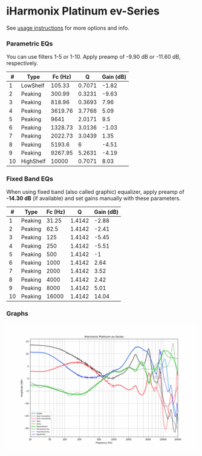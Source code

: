 # iHarmonix Platinum ev-Series
See [usage instructions](https://github.com/jaakkopasanen/AutoEq#usage) for more options and info.

### Parametric EQs
You can use filters 1-5 or 1-10. Apply preamp of -9.90 dB or -11.60 dB, respectively.

|   # | Type      |   Fc (Hz) |      Q |   Gain (dB) |
|-----|-----------|-----------|--------|-------------|
|   1 | LowShelf  |    105.33 | 0.7071 |       -1.82 |
|   2 | Peaking   |    300.99 | 0.3231 |       -9.63 |
|   3 | Peaking   |    818.96 | 0.3693 |        7.96 |
|   4 | Peaking   |   3619.76 | 3.7766 |        5.09 |
|   5 | Peaking   |   9641    | 2.0171 |        9.5  |
|   6 | Peaking   |   1328.73 | 3.0136 |       -1.03 |
|   7 | Peaking   |   2022.73 | 3.0439 |        1.35 |
|   8 | Peaking   |   5193.6  | 6      |       -4.51 |
|   9 | Peaking   |   9267.95 | 5.2631 |       -4.19 |
|  10 | HighShelf |  10000    | 0.7071 |        8.03 |

### Fixed Band EQs
When using fixed band (also called graphic) equalizer, apply preamp of **-14.30 dB** (if available) and set gains manually with these parameters.

|   # | Type    |   Fc (Hz) |      Q |   Gain (dB) |
|-----|---------|-----------|--------|-------------|
|   1 | Peaking |     31.25 | 1.4142 |       -2.88 |
|   2 | Peaking |     62.5  | 1.4142 |       -2.41 |
|   3 | Peaking |    125    | 1.4142 |       -5.45 |
|   4 | Peaking |    250    | 1.4142 |       -5.51 |
|   5 | Peaking |    500    | 1.4142 |       -1    |
|   6 | Peaking |   1000    | 1.4142 |        2.64 |
|   7 | Peaking |   2000    | 1.4142 |        3.52 |
|   8 | Peaking |   4000    | 1.4142 |        2.42 |
|   9 | Peaking |   8000    | 1.4142 |        5.01 |
|  10 | Peaking |  16000    | 1.4142 |       14.04 |

### Graphs
![](./iHarmonix%20Platinum%20ev-Series.png)
